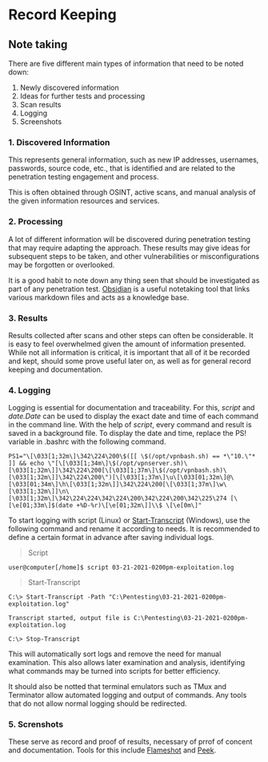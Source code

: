 
# Record Keeping

## Note taking

There are five different main types of information that need to be noted down:

1. Newly discovered information
2. Ideas for further tests and processing
3. Scan results
4. Logging
5. Screenshots

### 1. Discovered Information

This represents general information, such as new IP addresses, usernames, passwords, source code, etc., that is identified and are related to the penetration testing engagement and process.

This is often obtained through OSINT, active scans, and manual analysis of the given information resources and services.

### 2. Processing

A lot of different information will be discovered during penetration testing that may require adapting the approach. These results may give ideas for subsequent steps to be taken, and other vulnerabilities or misconfigurations may be forgotten or overlooked.

It is a good habit to note down any thing seen that should be investigated as part of any penetration test.
[Obsidian](https://obsidian.md) is a useful notetaking tool that links various markdown files and acts as a knowledge base.

### 3. Results

Results collected after scans and other steps can often be considerable. It is easy to feel overwhelmed given the amount of information presented. While not all information is critical, it is important that all of it be recorded and kept, should some prove useful later on, as well as for general record keeping and documentation.

### 4. Logging

Logging is essential for documentation and traceability. For this, *script* and *date.Date* can be used to display the exact date and time of each command in the command line. With the help of *script*, every command and result is saved in a background file. To display the date and time, replace the PS! variable in .bashrc with the following command.

    PS1="\[\033[1;32m\]\342\224\200\$([[ \$(/opt/vpnbash.sh) == *\"10.\"* ]] && echo \"[\[\033[1;34m\]\$(/opt/vpnserver.sh)\[\033[1;32m\]]\342\224\200[\[\033[1;37m\]\$(/opt/vpnbash.sh)\[\033[1;32m\]]\342\224\200\")[\[\033[1;37m\]\u\[\033[01;32m\]@\[\033[01;34m\]\h\[\033[1;32m\]]\342\224\200[\[\033[1;37m\]\w\[\033[1;32m\]]\n\[\033[1;32m\]\342\224\224\342\224\200\342\224\200\342\225\274 [\[\e[01;33m\]$(date +%D-%r)\[\e[01;32m\]]\\$ \[\e[0m\]"

To start logging with script (Linux) or [Start-Transcript](https://docs.microsoft.com/en-us/powershell/module/microsoft.powershell.host/start-transcript?view=powershell-7.1) (Windows), use the following command and rename it according to needs. It is recommended to define a certain format in advance after saving individual logs.

> Script

    user@computer[/home]$ script 03-21-2021-0200pm-exploitation.log

> Start-Transcript

    C:\> Start-Transcript -Path "C:\Pentesting\03-21-2021-0200pm-exploitation.log"

    Transcript started, output file is C:\Pentesting\03-21-2021-0200pm-exploitation.log

    C:\> Stop-Transcript

This will automatically sort logs and remove the need for manual examination. This also allows later examination and analysis, identifying what commands may be turned into scripts for better efficiency.

It should also be notted that terminal emulators such as TMux and Terminator allow automated logging and output of commands. Any tools that do not allow normal logging should be redirected.

### 5. Screnshots

These serve as record and proof of results, necessary of prrof of concent and documentation. Tools for this include [Flameshot](https://github.com/flameshot-org/flameshot) and [Peek](https://github.com/phw/peek).
